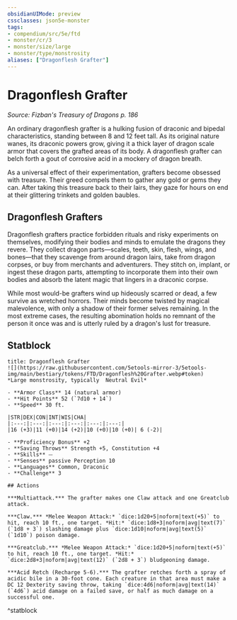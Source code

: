 ```yaml
---
obsidianUIMode: preview
cssclasses: json5e-monster
tags:
- compendium/src/5e/ftd
- monster/cr/3
- monster/size/large
- monster/type/monstrosity
aliases: ["Dragonflesh Grafter"]
---
```

# Dragonflesh Grafter
*Source: Fizban's Treasury of Dragons p. 186*  

An ordinary dragonflesh grafter is a hulking fusion of draconic and bipedal characteristics, standing between 8 and 12 feet tall. As its original nature wanes, its draconic powers grow, giving it a thick layer of dragon scale armor that covers the grafted areas of its body. A dragonflesh grafter can belch forth a gout of corrosive acid in a mockery of dragon breath.

As a universal effect of their experimentation, grafters become obsessed with treasure. Their greed compels them to gather any gold or gems they can. After taking this treasure back to their lairs, they gaze for hours on end at their glittering trinkets and golden baubles.

## Dragonflesh Grafters

Dragonflesh grafters practice forbidden rituals and risky experiments on themselves, modifying their bodies and minds to emulate the dragons they revere. They collect dragon parts—scales, teeth, skin, flesh, wings, and bones—that they scavenge from around dragon lairs, take from dragon corpses, or buy from merchants and adventurers. They stitch on, implant, or ingest these dragon parts, attempting to incorporate them into their own bodies and absorb the latent magic that lingers in a draconic corpse.

While most would-be grafters wind up hideously scarred or dead, a few survive as wretched horrors. Their minds become twisted by magical malevolence, with only a shadow of their former selves remaining. In the most extreme cases, the resulting abomination holds no remnant of the person it once was and is utterly ruled by a dragon's lust for treasure.

## Statblock

```ad-statblock
title: Dragonflesh Grafter
![](https://raw.githubusercontent.com/5etools-mirror-3/5etools-img/main/bestiary/tokens/FTD/Dragonflesh%20Grafter.webp#token)
*Large monstrosity, typically  Neutral Evil*

- **Armor Class** 14 (natural armor)
- **Hit Points** 52 (`7d10 + 14`)
- **Speed** 30 ft.

|STR|DEX|CON|INT|WIS|CHA|
|:---:|:---:|:---:|:---:|:---:|:---:|
|16 (+3)|11 (+0)|14 (+2)|10 (+0)|10 (+0)| 6 (-2)|

- **Proficiency Bonus** +2
- **Saving Throws** Strength +5, Constitution +4
- **Skills** ⏤
- **Senses** passive Perception 10
- **Languages** Common, Draconic
- **Challenge** 3

## Actions

***Multiattack.*** The grafter makes one Claw attack and one Greatclub attack.

***Claw.*** *Melee Weapon Attack:* `dice:1d20+5|noform|text(+5)` to hit, reach 10 ft., one target. *Hit:* `dice:1d8+3|noform|avg|text(7)` (`1d8 + 3`) slashing damage plus `dice:1d10|noform|avg|text(5)` (`1d10`) poison damage.

***Greatclub.*** *Melee Weapon Attack:* `dice:1d20+5|noform|text(+5)` to hit, reach 10 ft., one target. *Hit:* `dice:2d8+3|noform|avg|text(12)` (`2d8 + 3`) bludgeoning damage.

***Acid Retch (Recharge 5-6).*** The grafter retches forth a spray of acidic bile in a 30-foot cone. Each creature in that area must make a DC 12 Dexterity saving throw, taking `dice:4d6|noform|avg|text(14)` (`4d6`) acid damage on a failed save, or half as much damage on a successful one.
```
^statblock